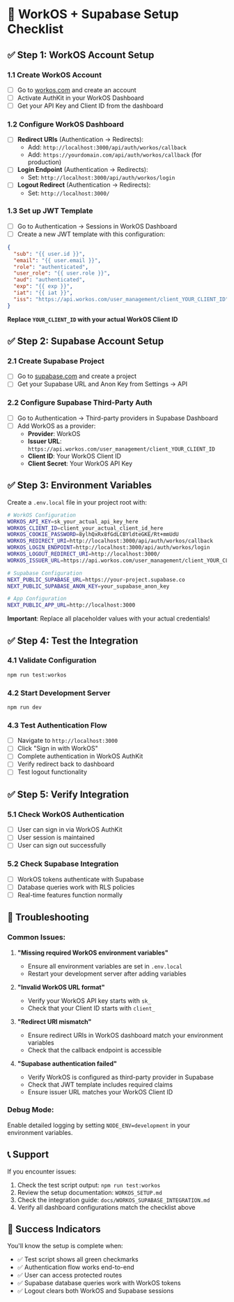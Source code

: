 # 🚀 WorkOS + Supabase Setup Checklist

## ✅ **Step 1: WorkOS Account Setup**

### 1.1 Create WorkOS Account
- [ ] Go to [workos.com](https://workos.com) and create an account
- [ ] Activate AuthKit in your WorkOS Dashboard
- [ ] Get your API Key and Client ID from the dashboard

### 1.2 Configure WorkOS Dashboard
- [ ] **Redirect URIs** (Authentication → Redirects):
  - Add: `http://localhost:3000/api/auth/workos/callback`
  - Add: `https://yourdomain.com/api/auth/workos/callback` (for production)
- [ ] **Login Endpoint** (Authentication → Redirects):
  - Set: `http://localhost:3000/api/auth/workos/login`
- [ ] **Logout Redirect** (Authentication → Redirects):
  - Set: `http://localhost:3000/`

### 1.3 Set up JWT Template
- [ ] Go to Authentication → Sessions in WorkOS Dashboard
- [ ] Create a new JWT template with this configuration:

```json
{
  "sub": "{{ user.id }}",
  "email": "{{ user.email }}",
  "role": "authenticated",
  "user_role": "{{ user.role }}",
  "aud": "authenticated",
  "exp": "{{ exp }}",
  "iat": "{{ iat }}",
  "iss": "https://api.workos.com/user_management/client_YOUR_CLIENT_ID"
}
```

**Replace `YOUR_CLIENT_ID` with your actual WorkOS Client ID**

## ✅ **Step 2: Supabase Account Setup**

### 2.1 Create Supabase Project
- [ ] Go to [supabase.com](https://supabase.com) and create a project
- [ ] Get your Supabase URL and Anon Key from Settings → API

### 2.2 Configure Supabase Third-Party Auth
- [ ] Go to Authentication → Third-party providers in Supabase Dashboard
- [ ] Add WorkOS as a provider:
  - **Provider**: WorkOS
  - **Issuer URL**: `https://api.workos.com/user_management/client_YOUR_CLIENT_ID`
  - **Client ID**: Your WorkOS Client ID
  - **Client Secret**: Your WorkOS API Key

## ✅ **Step 3: Environment Variables**

Create a `.env.local` file in your project root with:

```bash
# WorkOS Configuration
WORKOS_API_KEY=sk_your_actual_api_key_here
WORKOS_CLIENT_ID=client_your_actual_client_id_here
WORKOS_COOKIE_PASSWORD=8ylhQxRx8fGdLCBYldteGKE/Rt+mmUdU
WORKOS_REDIRECT_URI=http://localhost:3000/api/auth/workos/callback
WORKOS_LOGIN_ENDPOINT=http://localhost:3000/api/auth/workos/login
WORKOS_LOGOUT_REDIRECT_URI=http://localhost:3000/
WORKOS_ISSUER_URL=https://api.workos.com/user_management/client_YOUR_CLIENT_ID

# Supabase Configuration
NEXT_PUBLIC_SUPABASE_URL=https://your-project.supabase.co
NEXT_PUBLIC_SUPABASE_ANON_KEY=your_supabase_anon_key

# App Configuration
NEXT_PUBLIC_APP_URL=http://localhost:3000
```

**Important**: Replace all placeholder values with your actual credentials!

## ✅ **Step 4: Test the Integration**

### 4.1 Validate Configuration
```bash
npm run test:workos
```

### 4.2 Start Development Server
```bash
npm run dev
```

### 4.3 Test Authentication Flow
- [ ] Navigate to `http://localhost:3000`
- [ ] Click "Sign in with WorkOS"
- [ ] Complete authentication in WorkOS AuthKit
- [ ] Verify redirect back to dashboard
- [ ] Test logout functionality

## ✅ **Step 5: Verify Integration**

### 5.1 Check WorkOS Authentication
- [ ] User can sign in via WorkOS AuthKit
- [ ] User session is maintained
- [ ] User can sign out successfully

### 5.2 Check Supabase Integration
- [ ] WorkOS tokens authenticate with Supabase
- [ ] Database queries work with RLS policies
- [ ] Real-time features function normally

## 🔧 **Troubleshooting**

### Common Issues:

1. **"Missing required WorkOS environment variables"**
   - Ensure all environment variables are set in `.env.local`
   - Restart your development server after adding variables

2. **"Invalid WorkOS URL format"**
   - Verify your WorkOS API key starts with `sk_`
   - Check that your Client ID starts with `client_`

3. **"Redirect URI mismatch"**
   - Ensure redirect URIs in WorkOS dashboard match your environment variables
   - Check that the callback endpoint is accessible

4. **"Supabase authentication failed"**
   - Verify WorkOS is configured as third-party provider in Supabase
   - Check that JWT template includes required claims
   - Ensure issuer URL matches your WorkOS Client ID

### Debug Mode:
Enable detailed logging by setting `NODE_ENV=development` in your environment variables.

## 📞 **Support**

If you encounter issues:
1. Check the test script output: `npm run test:workos`
2. Review the setup documentation: `WORKOS_SETUP.md`
3. Check the integration guide: `docs/WORKOS_SUPABASE_INTEGRATION.md`
4. Verify all dashboard configurations match the checklist above

## 🎉 **Success Indicators**

You'll know the setup is complete when:
- ✅ Test script shows all green checkmarks
- ✅ Authentication flow works end-to-end
- ✅ User can access protected routes
- ✅ Supabase database queries work with WorkOS tokens
- ✅ Logout clears both WorkOS and Supabase sessions
